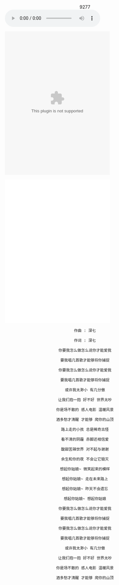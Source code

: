 
<center style=“color:red”>9277</center>


<audio src="http://other.web.nf01.sycdn.kuwo.cn/resource/n3/59/79/4185610769.mp3" controls="controls">
Your browser does not support the audio tag.
</audio>



<embed src="//music.163.com/style/swf/widget.swf?sid=995558182&type=0&auto=1&width=310&height=430" width="330" height="450"  allowNetworking="all"></embed>


<iframe frameborder="no" border="0" marginwidth="0" marginheight="0" width=330 height=450 src="//music.163.com/outchain/player?type=0&id=995558182&auto=1&height=430"></iframe>


<center style=“color:bule">

```
作曲 : 深七

作词 : 深七

你要我怎么做怎么说你才能爱我

要我唱几首歌才能够将你捕捉

你要我怎么做怎么说你才能爱我

要我唱几首歌才能够将你捕捉

或许我太渺小 有几分傲

让我们抱一抱 好不好 世界太吵

你是场不散的 感人电影 温暖风景

酒多愁才清醒 才能够 爬你的山顶

路上走的小孩 总是稀奇古怪

看不清的阴霾 赤脚还相信爱

酸甜苦辣世界 对不起与谢谢

余生和你的夜 不会让它毁灭

想起你姑娘~ 微笑起来的模样

想起你姑娘~ 走在未来路上

想起你姑娘~ 昨天不会遗忘

想起你姑娘~ 想起你姑娘

你要我怎么做怎么说你才能爱我

要我唱几首歌才能够将你捕捉

你要我怎么做怎么说你才能爱我

要我唱几首歌才能够将你捕捉

或许我太渺小 有几分傲

让我们抱一抱 好不好 世界太吵

你是场不散的 感人电影 温暖风景

酒多愁才清醒 才能够 爬你的山顶

```
</center>
